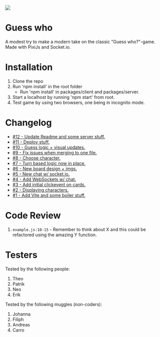 <img src="https://media4.giphy.com/media/ArVhgElNEc42Q/giphy.gif?cid=ecf05e47n3mzafao2rtng7900jihcj6xoyndx1yj7if2vufh&rid=giphy.gif&ct=g" widt="100%">

# Guess who

A modest try to make a modern take on the classic "Guess who?"-game. Made with PixiJs and Socket.io.

# Installation

1. Clone the repo
2. Run 'npm install' in the root folder
    - Run 'npm install' in packages/client and packages/server.
3. Start a localhost by running 'npm start' from root.
4. Test game by using two browsers, one being in incognito mode.

# Changelog

-   [#12 - Update Readme and some server stuff.](https://github.com/chrs-m/guess-who/pull/12)
-   [#11 - Deploy stuff.](https://github.com/chrs-m/guess-who/pull/11)
-   [#10 - Guess logic + visual updates.](https://github.com/chrs-m/guess-who/pull/10)
-   [#9 - Fix issues when merging to one file.](https://github.com/chrs-m/guess-who/pull/9)
-   [#8 - Choose character.](https://github.com/chrs-m/guess-who/pull/8)
-   [#7 - Turn based logic now in place.](https://github.com/chrs-m/guess-who/pull/7)
-   [#6 - New board design + imgs.](https://github.com/chrs-m/guess-who/pull/6)
-   [#5 - New chat w/ socket.io.](https://github.com/chrs-m/guess-who/pull/5)
-   [#4 - Add WebSockets w/ chat.](https://github.com/chrs-m/guess-who/pull/4)
-   [#3 - Add initial clickevent on cards.](https://github.com/chrs-m/guess-who/pull/3)
-   [#2 - Displaying characters.](https://github.com/chrs-m/guess-who/pull/2)
-   [#1 - Add Vite and some boiler stuff.](https://github.com/chrs-m/guess-who/pull/1)

# Code Review

1. `example.js:10-15` - Remember to think about X and this could be refactored using the amazing Y function.

# Testers

Tested by the following people:

1. Theo
2. Patrik
3. Neo
4. Erik

Tested by the following muggles (non-coders):

1. Johanna
2. Filiph
3. Andreas
4. Carro
